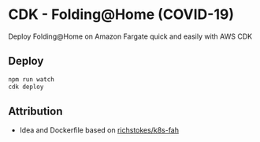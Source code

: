 # CDK - Folding@Home (COVID-19)

Deploy Folding@Home on Amazon Fargate quick and easily with AWS CDK

## Deploy

```bash
npm run watch
cdk deploy
```

## Attribution

* Idea and Dockerfile based on [richstokes/k8s-fah](https://github.com/richstokes/k8s-fah)
